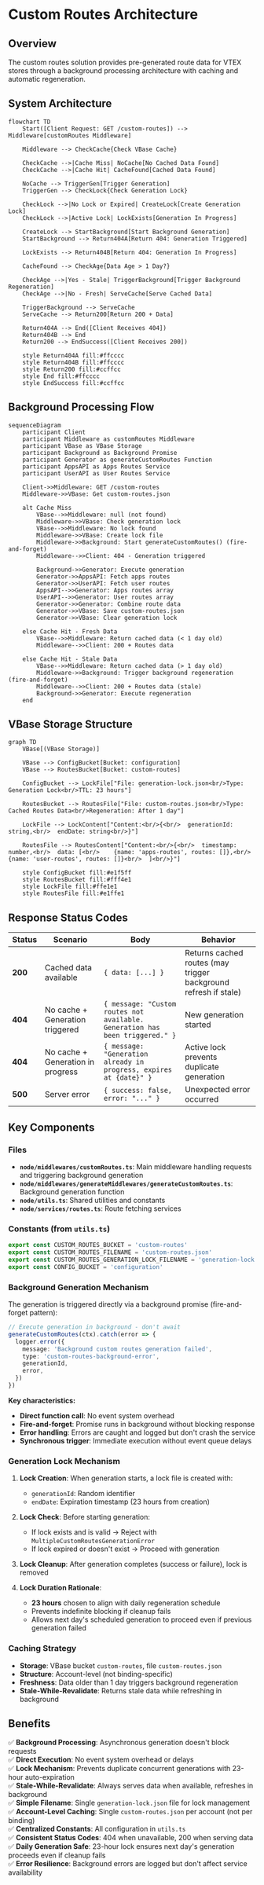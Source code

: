 # Custom Routes Architecture

## Overview

The custom routes solution provides pre-generated route data for VTEX stores through a background processing architecture with caching and automatic regeneration.

## System Architecture

```mermaid
flowchart TD
    Start([Client Request: GET /custom-routes]) --> Middleware[customRoutes Middleware]
    
    Middleware --> CheckCache{Check VBase Cache}
    
    CheckCache -->|Cache Miss| NoCache[No Cached Data Found]
    CheckCache -->|Cache Hit| CacheFound[Cached Data Found]
    
    NoCache --> TriggerGen[Trigger Generation]
    TriggerGen --> CheckLock{Check Generation Lock}
    
    CheckLock -->|No Lock or Expired| CreateLock[Create Generation Lock]
    CheckLock -->|Active Lock| LockExists[Generation In Progress]
    
    CreateLock --> StartBackground[Start Background Generation]
    StartBackground --> Return404A[Return 404: Generation Triggered]
    
    LockExists --> Return404B[Return 404: Generation In Progress]
    
    CacheFound --> CheckAge{Data Age > 1 Day?}
    
    CheckAge -->|Yes - Stale| TriggerBackground[Trigger Background Regeneration]
    CheckAge -->|No - Fresh| ServeCache[Serve Cached Data]
    
    TriggerBackground --> ServeCache
    ServeCache --> Return200[Return 200 + Data]
    
    Return404A --> End([Client Receives 404])
    Return404B --> End
    Return200 --> EndSuccess([Client Receives 200])
    
    style Return404A fill:#ffcccc
    style Return404B fill:#ffcccc
    style Return200 fill:#ccffcc
    style End fill:#ffcccc
    style EndSuccess fill:#ccffcc
```

## Background Processing Flow

```mermaid
sequenceDiagram
    participant Client
    participant Middleware as customRoutes Middleware
    participant VBase as VBase Storage
    participant Background as Background Promise
    participant Generator as generateCustomRoutes Function
    participant AppsAPI as Apps Routes Service
    participant UserAPI as User Routes Service
    
    Client->>Middleware: GET /custom-routes
    Middleware->>VBase: Get custom-routes.json
    
    alt Cache Miss
        VBase-->>Middleware: null (not found)
        Middleware->>VBase: Check generation lock
        VBase-->>Middleware: No lock found
        Middleware->>VBase: Create lock file
        Middleware->>Background: Start generateCustomRoutes() (fire-and-forget)
        Middleware-->>Client: 404 - Generation triggered
        
        Background->>Generator: Execute generation
        Generator->>AppsAPI: Fetch apps routes
        Generator->>UserAPI: Fetch user routes
        AppsAPI-->>Generator: Apps routes array
        UserAPI-->>Generator: User routes array
        Generator->>Generator: Combine route data
        Generator->>VBase: Save custom-routes.json
        Generator->>VBase: Clear generation lock
        
    else Cache Hit - Fresh Data
        VBase-->>Middleware: Return cached data (< 1 day old)
        Middleware-->>Client: 200 + Routes data
        
    else Cache Hit - Stale Data
        VBase-->>Middleware: Return cached data (> 1 day old)
        Middleware->>Background: Trigger background regeneration (fire-and-forget)
        Middleware-->>Client: 200 + Routes data (stale)
        Background->>Generator: Execute regeneration
    end
```

## VBase Storage Structure

```mermaid
graph TD
    VBase[(VBase Storage)]
    
    VBase --> ConfigBucket[Bucket: configuration]
    VBase --> RoutesBucket[Bucket: custom-routes]
    
    ConfigBucket --> LockFile["File: generation-lock.json<br/>Type: Generation Lock<br/>TTL: 23 hours"]
    
    RoutesBucket --> RoutesFile["File: custom-routes.json<br/>Type: Cached Routes Data<br/>Regeneration: After 1 day"]
    
    LockFile --> LockContent["Content:<br/>{<br/>  generationId: string,<br/>  endDate: string<br/>}"]
    
    RoutesFile --> RoutesContent["Content:<br/>{<br/>  timestamp: number,<br/>  data: [<br/>    {name: 'apps-routes', routes: []},<br/>    {name: 'user-routes', routes: []}<br/>  ]<br/>}"]
    
    style ConfigBucket fill:#e1f5ff
    style RoutesBucket fill:#fff4e1
    style LockFile fill:#ffe1e1
    style RoutesFile fill:#e1ffe1
```

## Response Status Codes

| Status | Scenario | Body | Behavior |
|--------|----------|------|----------|
| **200** | Cached data available | `{ data: [...] }` | Returns cached routes (may trigger background refresh if stale) |
| **404** | No cache + Generation triggered | `{ message: "Custom routes not available. Generation has been triggered." }` | New generation started |
| **404** | No cache + Generation in progress | `{ message: "Generation already in progress, expires at {date}" }` | Active lock prevents duplicate generation |
| **500** | Server error | `{ success: false, error: "..." }` | Unexpected error occurred |

## Key Components

### Files

- **`node/middlewares/customRoutes.ts`**: Main middleware handling requests and triggering background generation
- **`node/middlewares/generateMiddlewares/generateCustomRoutes.ts`**: Background generation function
- **`node/utils.ts`**: Shared utilities and constants
- **`node/services/routes.ts`**: Route fetching services

### Constants (from `utils.ts`)

```typescript
export const CUSTOM_ROUTES_BUCKET = 'custom-routes'
export const CUSTOM_ROUTES_FILENAME = 'custom-routes.json'
export const CUSTOM_ROUTES_GENERATION_LOCK_FILENAME = 'generation-lock.json'
export const CONFIG_BUCKET = 'configuration'
```

### Background Generation Mechanism

The generation is triggered directly via a background promise (fire-and-forget pattern):

```typescript
// Execute generation in background - don't await
generateCustomRoutes(ctx).catch(error => {
  logger.error({
    message: 'Background custom routes generation failed',
    type: 'custom-routes-background-error',
    generationId,
    error,
  })
})
```

**Key characteristics:**

- **Direct function call**: No event system overhead
- **Fire-and-forget**: Promise runs in background without blocking response
- **Error handling**: Errors are caught and logged but don't crash the service
- **Synchronous trigger**: Immediate execution without event queue delays

### Generation Lock Mechanism

1. **Lock Creation**: When generation starts, a lock file is created with:
   - `generationId`: Random identifier
   - `endDate`: Expiration timestamp (23 hours from creation)

2. **Lock Check**: Before starting generation:
   - If lock exists and is valid → Reject with `MultipleCustomRoutesGenerationError`
   - If lock expired or doesn't exist → Proceed with generation

3. **Lock Cleanup**: After generation completes (success or failure), lock is removed

4. **Lock Duration Rationale**:
   - **23 hours** chosen to align with daily regeneration schedule
   - Prevents indefinite blocking if cleanup fails
   - Allows next day's scheduled generation to proceed even if previous generation failed

### Caching Strategy

- **Storage**: VBase bucket `custom-routes`, file `custom-routes.json`
- **Structure**: Account-level (not binding-specific)
- **Freshness**: Data older than 1 day triggers background regeneration
- **Stale-While-Revalidate**: Returns stale data while refreshing in background

## Benefits

✅ **Background Processing**: Asynchronous generation doesn't block requests  
✅ **Direct Execution**: No event system overhead or delays  
✅ **Lock Mechanism**: Prevents duplicate concurrent generations with 23-hour auto-expiration  
✅ **Stale-While-Revalidate**: Always serves data when available, refreshes in background  
✅ **Simple Filename**: Single `generation-lock.json` file for lock management  
✅ **Account-Level Caching**: Single `custom-routes.json` per account (not per binding)  
✅ **Centralized Constants**: All configuration in `utils.ts`  
✅ **Consistent Status Codes**: 404 when unavailable, 200 when serving data  
✅ **Daily Generation Safe**: 23-hour lock ensures next day's generation proceeds even if cleanup fails  
✅ **Error Resilience**: Background errors are logged but don't affect service availability
